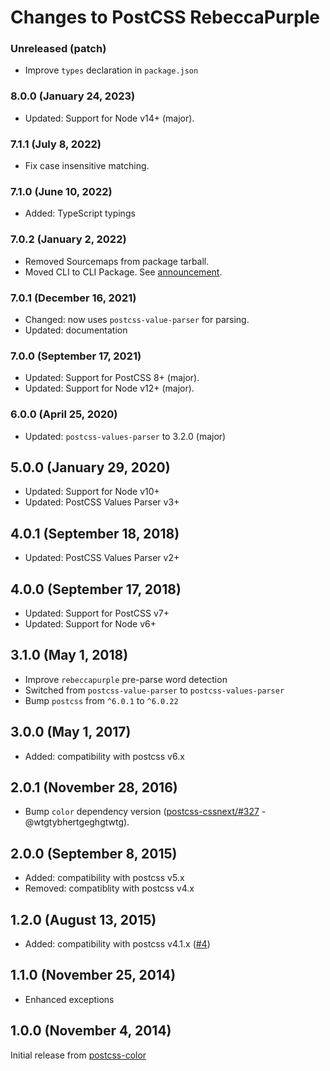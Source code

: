 # Changes to PostCSS RebeccaPurple

### Unreleased (patch)

- Improve `types` declaration in `package.json`

### 8.0.0 (January 24, 2023)

- Updated: Support for Node v14+ (major).

### 7.1.1 (July 8, 2022)

- Fix case insensitive matching.

### 7.1.0 (June 10, 2022)

- Added: TypeScript typings

### 7.0.2 (January 2, 2022)

- Removed Sourcemaps from package tarball.
- Moved CLI to CLI Package. See [announcement](https://github.com/csstools/postcss-plugins/discussions/121).

### 7.0.1 (December 16, 2021)

- Changed: now uses `postcss-value-parser` for parsing.
- Updated: documentation

### 7.0.0 (September 17, 2021)

- Updated: Support for PostCSS 8+ (major).
- Updated: Support for Node v12+ (major).

### 6.0.0 (April 25, 2020)

- Updated: `postcss-values-parser` to 3.2.0 (major)

## 5.0.0 (January 29, 2020)

- Updated: Support for Node v10+
- Updated: PostCSS Values Parser v3+

## 4.0.1 (September 18, 2018)

- Updated: PostCSS Values Parser v2+

## 4.0.0 (September 17, 2018)

- Updated: Support for PostCSS v7+
- Updated: Support for Node v6+

## 3.1.0 (May 1, 2018)

- Improve `rebeccapurple` pre-parse word detection
- Switched from `postcss-value-parser` to `postcss-values-parser`
- Bump `postcss` from `^6.0.1` to `^6.0.22`

## 3.0.0 (May 1, 2017)

- Added: compatibility with postcss v6.x

## 2.0.1 (November 28, 2016)

- Bump `color` dependency version
([postcss-cssnext/#327](https://github.com/MoOx/postcss-cssnext/issues/327) - @wtgtybhertgeghgtwtg).

## 2.0.0 (September 8, 2015)

- Added: compatibility with postcss v5.x
- Removed: compatiblity with postcss v4.x

## 1.2.0 (August 13, 2015)

- Added: compatibility with postcss v4.1.x
([#4](https://github.com/postcss/postcss-color-rebeccapurple/pull/4))

## 1.1.0 (November 25, 2014)

- Enhanced exceptions

## 1.0.0 (November 4, 2014)

Initial release from [postcss-color](https://github.com/postcss/postcss-color)

